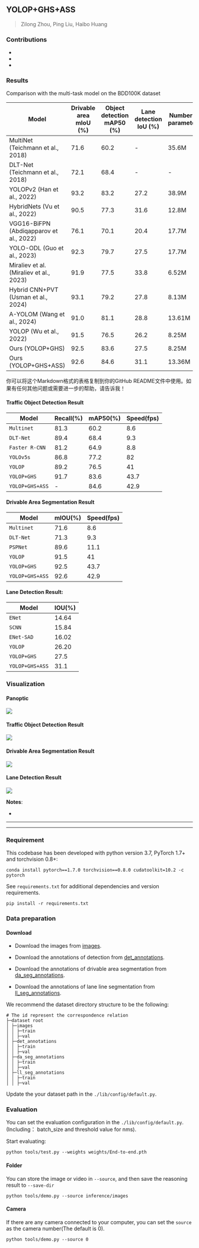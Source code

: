 
<div align="left">   

## YOLOP+GHS+ASS

>
> Zilong Zhou, Ping Liu, Haibo Huang
>
> 
>
> 


### Contributions

* 

* 
  
* 

### Results

Comparison with the multi-task model on the BDD100K dataset

| Model                              | Drivable area mIoU (%) | Object detection mAP50 (%) | Lane detection IoU (%) | Number of parameters | M-Score | Speed (FPS) |
| ---------------------------------- | ---------------------- | ------------------------- | --------------------- | ------------------- | ------- | ----------- |
| MultiNet (Teichmann et al., 2018)  | 71.6                   | 60.2                      | -                     | 35.6M                | -       | 12.6        |
| DLT-Net (Teichmann et al., 2018)   | 72.1                   | 68.4                      | -                     | -                    | -       | 9.3         |
| YOLOPv2 (Han et al., 2022)         | 93.2                   | 83.2                      | 27.2                  | 38.9M                | 203.6   | 34.7        |
| HybridNets (Vu et al., 2022)       | 90.5                   | 77.3                      | 31.6                  | 12.8M                | 199.4   | 36.0        |
| VGG16-BiFPN (Abdiqapparov et al., 2022) | 76.1               | 70.1                      | 20.4                  | 17.7M                | 166.6   | 38.0        |
| YOLO-ODL (Guo et al., 2023)        | 92.3                   | 79.7                      | 27.5                  | 17.7M                | 199.5   | 94.7        |
| Miraliev et al. (Miraliev et al., 2023) | 91.9                 | 77.5                      | 33.8                  | 6.52M                | 200.3   | 46.9        |
| Hybrid CNN+PVT (Usman et al., 2024) | 93.1                  | 79.2                      | 27.8                  | 8.13M                | 200.0   | 7.25        |
| A-YOLOM (Wang et al., 2024)        | 91.0                   | 81.1                      | 28.8                  | 13.61M               | 200.9   | 39.7        |
| YOLOP (Wu et al., 2022)            | 91.5                   | 76.5                      | 26.2                  | 8.25M                | 194.2   | 42.0        |
| Ours (YOLOP+GHS)                   | 92.5                   | 83.6                      | 27.5                  | 8.25M                | 203.6   | 43.7        |
| Ours (YOLOP+GHS+ASS)               | 92.6                   | 84.6                      | 31.1                  | 13.36M               | 208.3   | 42.9        |

你可以将这个Markdown格式的表格复制到你的GitHub README文件中使用。如果有任何其他问题或需要进一步的帮助，请告诉我！
#### Traffic Object Detection Result

| Model          | Recall(%) | mAP50(%) | Speed(fps) |
| -------------- | --------- | -------- | ---------- |
| `Multinet`     | 81.3      | 60.2     | 8.6        |
| `DLT-Net`      | 89.4      | 68.4     | 9.3        |
| `Faster R-CNN` | 81.2      | 64.9     | 8.8        |
| `YOLOv5s`      | 86.8      | 77.2     | 82         |
| `YOLOP`        | 89.2      | 76.5     | 41         |
| `YOLOP+GHS`    | 91.7      | 83.6     | 43.7       |
| `YOLOP+GHS+ASS`| -         | 84.6     | 42.9       |
#### Drivable Area Segmentation Result

| Model         | mIOU(%) | Speed(fps) |
| ------------- | ------- | ---------- |
| `Multinet`    | 71.6    | 8.6        |
| `DLT-Net`     | 71.3    | 9.3        |
| `PSPNet`      | 89.6    | 11.1       |
| `YOLOP`       | 91.5    | 41         |
| `YOLOP+GHS`   | 92.5    | 43.7       |
| `YOLOP+GHS+ASS`| 92.6     | 42.9       |
#### Lane Detection Result:

| Model         |  IOU(%) |
| ------------- |  ------ |
| `ENet`        |  14.64  |
| `SCNN`        |  15.84  |
| `ENet-SAD`    |  16.02  |
| `YOLOP`       |  26.20  |
| `YOLOP+GHS`   |   27.5  |
| `YOLOP+GHS+ASS`   |   31.1  |

### Visualization

#### Panoptic
![](pictures/test/all.jpg)


#### Traffic Object Detection Result
![](pictures/test/onlydet.jpg)



#### Drivable Area Segmentation Result
![](pictures/test/only_da.jpg)


#### Lane Detection Result
![](pictures/test/only_ll.jpg)


**Notes**: 

- 

---

---

### Requirement

This codebase has been developed with python version 3.7, PyTorch 1.7+ and torchvision 0.8+:

```
conda install pytorch==1.7.0 torchvision==0.8.0 cudatoolkit=10.2 -c pytorch
```

See `requirements.txt` for additional dependencies and version requirements.

```setup
pip install -r requirements.txt
```

### Data preparation

#### Download

- Download the images from [images](https://bdd-data.berkeley.edu/).

- Download the annotations of detection from [det_annotations](https://drive.google.com/file/d/1Ge-R8NTxG1eqd4zbryFo-1Uonuh0Nxyl/view?usp=sharing). 
- Download the annotations of drivable area segmentation from [da_seg_annotations](https://drive.google.com/file/d/1xy_DhUZRHR8yrZG3OwTQAHhYTnXn7URv/view?usp=sharing). 
- Download the annotations of lane line segmentation from [ll_seg_annotations](https://drive.google.com/file/d/1lDNTPIQj_YLNZVkksKM25CvCHuquJ8AP/view?usp=sharing). 

We recommend the dataset directory structure to be the following:

```
# The id represent the correspondence relation
├─dataset root
│ ├─images
│ │ ├─train
│ │ ├─val
│ ├─det_annotations
│ │ ├─train
│ │ ├─val
│ ├─da_seg_annotations
│ │ ├─train
│ │ ├─val
│ ├─ll_seg_annotations
│ │ ├─train
│ │ ├─val
```

Update the your dataset path in the `./lib/config/default.py`.





### Evaluation

You can set the evaluation configuration in the `./lib/config/default.py`. (Including： batch_size and threshold value for nms).

Start evaluating:

```shell
python tools/test.py --weights weights/End-to-end.pth
```




#### Folder

You can store the image or video in `--source`, and then save the reasoning result to `--save-dir`

```shell
python tools/demo.py --source inference/images
```



#### Camera

If there are any camera connected to your computer, you can set the `source` as the camera number(The default is 0).

```shell
python tools/demo.py --source 0
```




